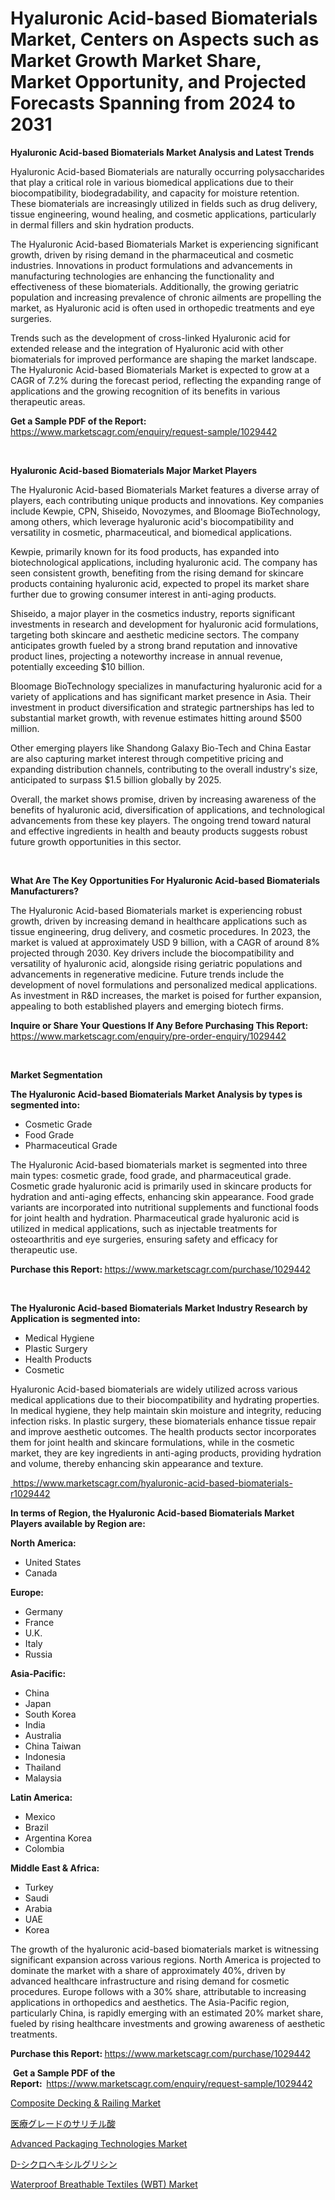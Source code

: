 <p><h1>Hyaluronic Acid-based Biomaterials Market, Centers on Aspects such as Market Growth Market Share, Market Opportunity, and Projected Forecasts Spanning from 2024 to 2031</h1></p><p><strong>Hyaluronic Acid-based Biomaterials Market Analysis and Latest Trends</strong></p>
<p><p>Hyaluronic Acid-based Biomaterials are naturally occurring polysaccharides that play a critical role in various biomedical applications due to their biocompatibility, biodegradability, and capacity for moisture retention. These biomaterials are increasingly utilized in fields such as drug delivery, tissue engineering, wound healing, and cosmetic applications, particularly in dermal fillers and skin hydration products.</p><p>The Hyaluronic Acid-based Biomaterials Market is experiencing significant growth, driven by rising demand in the pharmaceutical and cosmetic industries. Innovations in product formulations and advancements in manufacturing technologies are enhancing the functionality and effectiveness of these biomaterials. Additionally, the growing geriatric population and increasing prevalence of chronic ailments are propelling the market, as Hyaluronic acid is often used in orthopedic treatments and eye surgeries.</p><p>Trends such as the development of cross-linked Hyaluronic acid for extended release and the integration of Hyaluronic acid with other biomaterials for improved performance are shaping the market landscape. The Hyaluronic Acid-based Biomaterials Market is expected to grow at a CAGR of 7.2% during the forecast period, reflecting the expanding range of applications and the growing recognition of its benefits in various therapeutic areas.</p></p>
<p><strong>Get a Sample PDF of the Report:&nbsp;</strong> <a href="https://www.marketscagr.com/enquiry/request-sample/1029442">https://www.marketscagr.com/enquiry/request-sample/1029442</a></p>
<p>&nbsp;</p>
<p><strong>Hyaluronic Acid-based Biomaterials Major Market Players</strong></p>
<p><p>The Hyaluronic Acid-based Biomaterials Market features a diverse array of players, each contributing unique products and innovations. Key companies include Kewpie, CPN, Shiseido, Novozymes, and Bloomage BioTechnology, among others, which leverage hyaluronic acid's biocompatibility and versatility in cosmetic, pharmaceutical, and biomedical applications.</p><p>Kewpie, primarily known for its food products, has expanded into biotechnological applications, including hyaluronic acid. The company has seen consistent growth, benefiting from the rising demand for skincare products containing hyaluronic acid, expected to propel its market share further due to growing consumer interest in anti-aging products.</p><p>Shiseido, a major player in the cosmetics industry, reports significant investments in research and development for hyaluronic acid formulations, targeting both skincare and aesthetic medicine sectors. The company anticipates growth fueled by a strong brand reputation and innovative product lines, projecting a noteworthy increase in annual revenue, potentially exceeding $10 billion.</p><p>Bloomage BioTechnology specializes in manufacturing hyaluronic acid for a variety of applications and has significant market presence in Asia. Their investment in product diversification and strategic partnerships has led to substantial market growth, with revenue estimates hitting around $500 million.</p><p>Other emerging players like Shandong Galaxy Bio-Tech and China Eastar are also capturing market interest through competitive pricing and expanding distribution channels, contributing to the overall industry's size, anticipated to surpass $1.5 billion globally by 2025.</p><p>Overall, the market shows promise, driven by increasing awareness of the benefits of hyaluronic acid, diversification of applications, and technological advancements from these key players. The ongoing trend toward natural and effective ingredients in health and beauty products suggests robust future growth opportunities in this sector.</p></p>
<p>&nbsp;</p>
<p><strong>What Are The Key Opportunities For Hyaluronic Acid-based Biomaterials Manufacturers?</strong></p>
<p><p>The Hyaluronic Acid-based Biomaterials market is experiencing robust growth, driven by increasing demand in healthcare applications such as tissue engineering, drug delivery, and cosmetic procedures. In 2023, the market is valued at approximately USD 9 billion, with a CAGR of around 8% projected through 2030. Key drivers include the biocompatibility and versatility of hyaluronic acid, alongside rising geriatric populations and advancements in regenerative medicine. Future trends include the development of novel formulations and personalized medical applications. As investment in R&D increases, the market is poised for further expansion, appealing to both established players and emerging biotech firms.</p></p>
<p><strong>Inquire or Share Your Questions If Any Before Purchasing This Report:</strong> <a href="https://www.marketscagr.com/enquiry/pre-order-enquiry/1029442">https://www.marketscagr.com/enquiry/pre-order-enquiry/1029442</a></p>
<p>&nbsp;</p>
<p><strong>Market Segmentation</strong></p>
<p><strong>The Hyaluronic Acid-based Biomaterials Market Analysis by types is segmented into:</strong></p>
<p><ul><li>Cosmetic Grade</li><li>Food Grade</li><li>Pharmaceutical Grade</li></ul></p>
<p><p>The Hyaluronic Acid-based biomaterials market is segmented into three main types: cosmetic grade, food grade, and pharmaceutical grade. Cosmetic grade hyaluronic acid is primarily used in skincare products for hydration and anti-aging effects, enhancing skin appearance. Food grade variants are incorporated into nutritional supplements and functional foods for joint health and hydration. Pharmaceutical grade hyaluronic acid is utilized in medical applications, such as injectable treatments for osteoarthritis and eye surgeries, ensuring safety and efficacy for therapeutic use.</p></p>
<p><strong>Purchase this Report:&nbsp;</strong><a href="https://www.marketscagr.com/purchase/1029442">https://www.marketscagr.com/purchase/1029442</a></p>
<p>&nbsp;</p>
<p><strong>The Hyaluronic Acid-based Biomaterials Market Industry Research by Application is segmented into:</strong></p>
<p><ul><li>Medical Hygiene</li><li>Plastic Surgery</li><li>Health Products</li><li>Cosmetic</li></ul></p>
<p><p>Hyaluronic Acid-based biomaterials are widely utilized across various medical applications due to their biocompatibility and hydrating properties. In medical hygiene, they help maintain skin moisture and integrity, reducing infection risks. In plastic surgery, these biomaterials enhance tissue repair and improve aesthetic outcomes. The health products sector incorporates them for joint health and skincare formulations, while in the cosmetic market, they are key ingredients in anti-aging products, providing hydration and volume, thereby enhancing skin appearance and texture.</p></p>
<p><a href="https://www.marketscagr.com/hyaluronic-acid-based-biomaterials-r1029442">&nbsp;https://www.marketscagr.com/hyaluronic-acid-based-biomaterials-r1029442</a></p>
<p><strong>In terms of Region, the Hyaluronic Acid-based Biomaterials Market Players available by Region are:</strong></p>
<p>
    <p> <strong> North America: </strong>
        <ul>
            <li>United States</li>
            <li>Canada</li>
        </ul>
        </p> 
    <p> <strong> Europe: </strong>
        <ul>
            <li>Germany</li>
            <li>France</li>
            <li>U.K.</li>
            <li>Italy</li>
            <li>Russia</li>
        </ul>
        </p> 
    <p> <strong> Asia-Pacific: </strong>
        <ul>
            <li>China</li>
            <li>Japan</li>
            <li>South Korea</li>
            <li>India</li>
            <li>Australia</li>
            <li>China Taiwan</li>
            <li>Indonesia</li>
            <li>Thailand</li>
            <li>Malaysia</li>
        </ul>
        </p> 
    <p> <strong> Latin America: </strong>
        <ul>
            <li>Mexico</li>
            <li>Brazil</li>
            <li>Argentina Korea</li>
            <li>Colombia</li>
        </ul>
        </p> 
    <p> <strong> Middle East & Africa: </strong>
        <ul>
            <li>Turkey</li>
            <li>Saudi</li>
            <li>Arabia</li>
            <li>UAE</li>
            <li>Korea</li>
        </ul>
    </p>
    </p>
<p><p>The growth of the hyaluronic acid-based biomaterials market is witnessing significant expansion across various regions. North America is projected to dominate the market with a share of approximately 40%, driven by advanced healthcare infrastructure and rising demand for cosmetic procedures. Europe follows with a 30% share, attributable to increasing applications in orthopedics and aesthetics. The Asia-Pacific region, particularly China, is rapidly emerging with an estimated 20% market share, fueled by rising healthcare investments and growing awareness of aesthetic treatments.</p></p>
<p><strong>Purchase this Report: </strong><a href="https://www.marketscagr.com/purchase/1029442">https://www.marketscagr.com/purchase/1029442</a></p>
<p>&nbsp;<strong>Get a Sample PDF of the Report:&nbsp;&nbsp;</strong><a href="https://www.marketscagr.com/enquiry/request-sample/1029442">https://www.marketscagr.com/enquiry/request-sample/1029442</a></p>
<p><strong></strong></p>
<p><p><a href="https://issuu.com/reportprime-2/docs/composite-decking-railing-market-si_bb7154259921ea">Composite Decking & Railing Market</a></p><p><a href="https://medium.com/@kingmsvie/medical-grade-salicylic-acid-market-%E3%81%AE%E3%82%B0%E3%83%AD%E3%83%BC%E3%83%90%E3%83%AB%E5%B8%82%E5%A0%B4%E6%A6%82%E8%A6%81%E3%81%AF-%E4%B8%96%E7%95%8C%E3%81%8A%E3%82%88%E3%81%B3%E4%B8%BB%E8%A6%81%E5%B8%82%E5%A0%B4%E3%81%AB%E3%81%8A%E3%81%91%E3%82%8B%E6%A5%AD%E7%95%8C%E3%81%AB%E5%BD%B1%E9%9F%BF%E3%82%92%E4%B8%8E%E3%81%88%E3%82%8B%E4%B8%BB%E8%A6%81%E3%81%AA%E3%83%88%E3%83%AC%E3%83%B3%E3%83%89%E3%81%AB%E3%81%A4%E3%81%84%E3%81%A6-%E7%8B%AC%E8%87%AA%E3%81%AE%E8%A6%96%E7%82%B9%E3%82%92%E6%8F%90%E4%BE%9B%E3%81%97%E3%81%BE%E3%81%99-b9473c1ce4d1">医療グレードのサリチル酸</a></p><p><a href="https://www.linkedin.com/pulse/advanced-packaging-technologies-market-share-analysis-xyyyc?trackingId=zqv133h5Qh6C2NFFOjf5Wg%3D%3D">Advanced Packaging Technologies Market</a></p><p><a href="https://medium.com/@kingmsvie/d-cyclohexyl-glycine-market-%E3%81%AF-%E3%82%B3%E3%82%B9%E3%83%88%E7%AE%A1%E7%90%86%E3%81%A8%E5%8A%B9%E7%8E%87%E5%90%91%E4%B8%8A%E3%82%92%E5%84%AA%E5%85%88%E3%81%97%E3%81%BE%E3%81%99-%E3%81%95%E3%82%89%E3%81%AB-%E5%A0%B1%E5%91%8A%E6%9B%B8%E3%81%AF%E5%B8%82%E5%A0%B4%E3%81%AE%E9%9C%80%E8%A6%81%E9%9D%A2%E3%81%A8%E4%BE%9B%E7%B5%A6%E9%9D%A2%E3%81%AE%E4%B8%A1%E6%96%B9%E3%82%92%E3%82%AB%E3%83%90%E3%83%BC%E3%81%97%E3%81%A6%E3%81%84%E3%81%BE%E3%81%99-d-cyclohexyl-1e8fdd4f6d4a">D-シクロヘキシルグリシン</a></p><p><a href="https://github.com/prosalinda88/Market-Research-Report-List-6/blob/main/waterproof-breathable-textiles-wbt-market.md">Waterproof Breathable Textiles (WBT) Market</a></p></p>